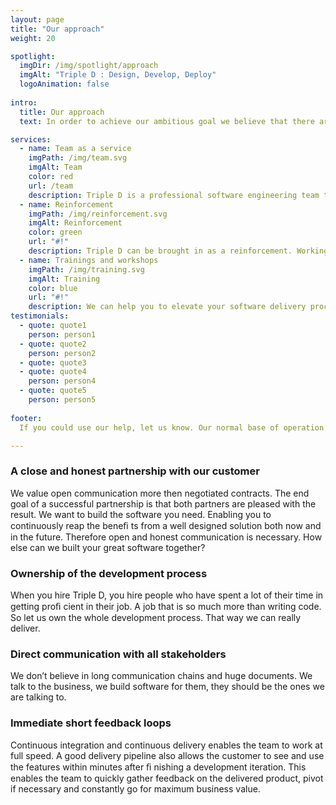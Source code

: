 ```yaml
---
layout: page
title: "Our approach"
weight: 20

spotlight:
  imgDir: /img/spotlight/approach 
  imgAlt: "Triple D : Design, Develop, Deploy"
  logoAnimation: false
  
intro:
  title: Our approach
  text: In order to achieve our ambitious goal we believe that there are certain prerequisites in order to make this possible.

services:
  - name: Team as a service
    imgPath: /img/team.svg
    imgAlt: Team
    color: red
    url: /team
    description: Triple D is a professional software engineering team that keeps its coherence over multiple software assignments. We belief that this is how we can have the greatest impact.<br /><br />This is comparable to the roman imperial standing army, which was a professional army instead of an ad hoc formed army. This enabled the romans to keep the hard fought lessons learned and experience gained.
  - name: Reinforcement
    imgPath: /img/reinforcement.svg
    imgAlt: Reinforcement
    color: green
    url: "#!"
    description: Triple D can be brought in as a reinforcement. Working closely together with existing teams allows us to introduce industry best practices. This will not only help in delivering in the short term but it will allow the existing teams to learn, to evolve and to grow. So even after Triple D has left, your teams should deliver faster, quality software. At a sustainable pace.
  - name: Trainings and workshops
    imgPath: /img/training.svg
    imgAlt: Training
    color: blue
    url: "#!"
    description: We can help you to elevate your software delivery process by facilitating training and workshops on request. Assisting you in taking your team to the next level and making sure that the software keeps delivering long after the initial phase or deadline has passed.
testimonials:
  - quote: quote1
    person: person1
  - quote: quote2
    person: person2
  - quote: quote3
  - quote: quote4
    person: person4
  - quote: quote5
    person: person5
  
footer:
  If you could use our help, let us know. Our normal base of operation in Belgium is Ghent, Antwerp, Brussels triangle. <br>But we are open to any interesting proposals. Contact us!

---
```


<div class="col-12 col-md-8 offset-md-2 mb-2 mb-md-4">
    <h3 class="h5 font-family-bold text-black mb-2">A close and honest partnership with our customer</h3>
    <p>We value open communication more then negotiated contracts. The end goal of a successful partnership is that both partners are pleased with the result. We want to build the software you need. Enabling you to continuously reap the beneﬁ ts from a well designed solution both now and in the future. Therefore open and honest communication is necessary. How else can we built your great software together?</p>
</div>
<div class="col-12 col-md-8 offset-md-2 mb-2 mb-md-4">
    <h3 class="h5 font-family-bold text-black mb-2">Ownership of the development process</h3>
    <p>When you hire Triple D, you hire people who have spent a lot of their time in getting proﬁ cient in their job. A job that is so much more than writing code. So let us own the whole development process. That way we can really deliver.</p>
</div>
<div class="col-12 col-md-8 offset-md-2 mb-2 mb-md-4">
    <h3 class="h5 font-family-bold text-black mb-2">Direct communication with all stakeholders</h3>
    <p>We don’t believe in long communication chains and huge documents. We talk to the business, we build software for them, they should be the ones we are talking to.</p>
</div>
<div class="col-12 col-md-8 offset-md-2 mb-2 mb-md-4">
    <h3 class="h5 font-family-bold text-black mb-2">Immediate short feedback loops</h3>
    <p>Continuous integration and continuous delivery enables the team to work at full speed. A good delivery pipeline also allows the customer to see and use the features within minutes after ﬁ nishing a development iteration. This enables the team to quickly gather feedback on the delivered product, pivot if necessary and constantly go for maximum business value.</p>
</div>